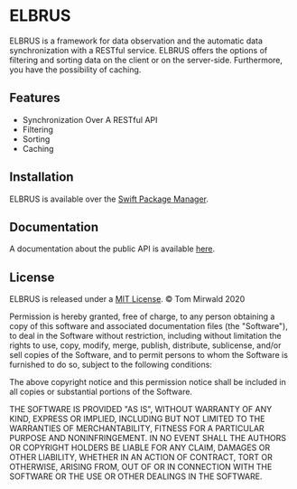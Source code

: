 # ELBRUS

ELBRUS is a framework for data observation and the automatic data synchronization with a RESTful service. 
ELBRUS offers the options of filtering and sorting data on the client or on the server-side. Furthermore, you have the possibility of caching.


## Features

-  Synchronization Over A RESTful API
- Filtering 
- Sorting
- Caching

## Installation
ELBRUS is available over the [Swift Package Manager](https://swift.org/package-manager/).

## Documentation
A documentation about the public API is available [here]().

## License
ELBRUS is released under a [MIT License](https://opensource.org/licenses/MIT). 
© Tom Mirwald 2020

Permission is hereby granted, free of charge, to any person obtaining a copy of this software and associated documentation files (the "Software"), to deal in the Software without restriction, including without limitation the rights to use, copy, modify, merge, publish, distribute, sublicense, and/or sell copies of the Software, and to permit persons to whom the Software is furnished to do so, subject to the following conditions:

The above copyright notice and this permission notice shall be included in all copies or substantial portions of the Software.

THE SOFTWARE IS PROVIDED "AS IS", WITHOUT WARRANTY OF ANY KIND, EXPRESS OR IMPLIED, INCLUDING BUT NOT LIMITED TO THE WARRANTIES OF MERCHANTABILITY, FITNESS FOR A PARTICULAR PURPOSE AND NONINFRINGEMENT. IN NO EVENT SHALL THE AUTHORS OR COPYRIGHT HOLDERS BE LIABLE FOR ANY CLAIM, DAMAGES OR OTHER LIABILITY, WHETHER IN AN ACTION OF CONTRACT, TORT OR OTHERWISE, ARISING FROM, OUT OF OR IN CONNECTION WITH THE SOFTWARE OR THE USE OR OTHER DEALINGS IN THE SOFTWARE.
